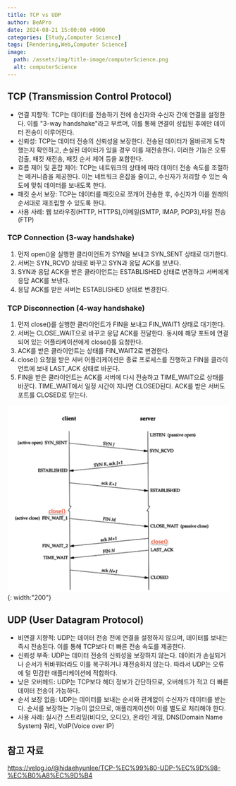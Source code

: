 ```yaml
---
title: TCP vs UDP
author: BeAPro
date: 2024-08-21 15:00:00 +0900
categories: [Study,Computer Science]
tags: [Rendering,Web,Computer Science]
image:
  path: /assets/img/title-image/computerScience.png
  alt: computerScience
---
```


## **TCP (Transmission Control Protocol)**

- 연결 지향적: TCP는 데이터를 전송하기 전에 송신자와 수신자 간에 연결을 설정한다. 이를 "3-way handshake"라고 부르며, 이를 통해 연결이 성립된 후에만 데이터 전송이 이루어진다.
- 신뢰성: TCP는 데이터 전송의 신뢰성을 보장한다. 전송된 데이터가 올바르게 도착했는지 확인하고, 손실된 데이터가 있을 경우 이를 재전송한다. 이러한 기능은 오류 검출, 패킷 재전송, 패킷 순서 제어 등을 포함한다.
- 흐름 제어 및 혼잡 제어: TCP는 네트워크의 상태에 따라 데이터 전송 속도를 조절하는 메커니즘을 제공한다. 이는 네트워크 혼잡을 줄이고, 수신자가 처리할 수 있는 속도에 맞춰 데이터를 보내도록 한다.
- 패킷 순서 보장: TCP는 데이터를 패킷으로 쪼개어 전송한 후, 수신자가 이를 원래의 순서대로 재조립할 수 있도록 한다.
- 사용 사례: 웹 브라우징(HTTP, HTTPS),이메일(SMTP, IMAP, POP3),파일 전송(FTP)

### TCP Connection (3-way handshake)

1. 먼저 open()을 실행한 클라이언트가 SYN을 보내고 SYN_SENT 상태로 대기한다.
2. 서버는 SYN_RCVD 상태로 바꾸고 SYN과 응답 ACK를 보낸다.
3. SYN과 응답 ACK을 받은 클라이언트는 ESTABLISHED 상태로 변경하고 서버에게 응답 ACK를 보낸다.
4. 응답 ACK를 받은 서버는 ESTABLISHED 상태로 변경한다.

### TCP Disconnection (4-way handshake)

1. 먼저 close()를 실행한 클라이언트가 FIN을 보내고 FIN_WAIT1 상태로 대기한다.
2. 서버는 CLOSE_WAIT으로 바꾸고 응답 ACK를 전달한다. 동시에 해당 포트에 연결되어 있는 어플리케이션에게 close()를 요청한다.
3. ACK를 받은 클라이언트는 상태를 FIN_WAIT2로 변경한다.
4. close() 요청을 받은 서버 어플리케이션은 종료 프로세스를 진행하고 FIN을 클라이언트에 보내 LAST_ACK 상태로 바꾼다.
5. FIN을 받은 클라이언트는 ACK를 서버에 다시 전송하고 TIME_WAIT으로 상태를 바꾼다. TIME_WAIT에서 일정 시간이 지나면 CLOSED된다. ACK를 받은 서버도 포트를 CLOSED로 닫는다.

![Desktop](/assets/img/CS/2024-08-21-TCPUDP-01.png){: width:"200"}


## **UDP (User Datagram Protocol)**

- 비연결 지향적: UDP는 데이터 전송 전에 연결을 설정하지 않으며, 데이터를 보내는 즉시 전송된다. 이를 통해 TCP보다 더 빠른 전송 속도를 제공한다.
- 신뢰성 부족: UDP는 데이터 전송의 신뢰성을 보장하지 않는다. 데이터가 손실되거나 순서가 뒤바뀌더라도 이를 복구하거나 재전송하지 않는다. 따라서 UDP는 오류에 덜 민감한 애플리케이션에 적합하다.
- 낮은 오버헤드: UDP는 TCP보다 헤더 정보가 간단하므로, 오버헤드가 적고 더 빠른 데이터 전송이 가능하다.
- 순서 보장 없음: UDP는 데이터를 보내는 순서와 관계없이 수신자가 데이터를 받는다. 순서를 보장하는 기능이 없으므로, 애플리케이션이 이를 별도로 처리해야 한다.
- 사용 사례: 실시간 스트리밍(비디오, 오디오), 온라인 게임, DNS(Domain Name System) 쿼리, VoIP(Voice over IP)


## 참고 자료

<https://velog.io/@hidaehyunlee/TCP-%EC%99%80-UDP-%EC%9D%98-%EC%B0%A8%EC%9D%B4>
